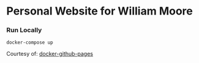 
# Personal Website for William Moore




### Run Locally

	docker-compose up
	
Courtesy of: [docker-github-pages](https://github.com/Starefossen/docker-github-pages)